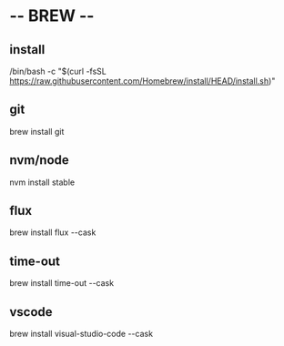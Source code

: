 # -- BREW --

## install
/bin/bash -c "$(curl -fsSL https://raw.githubusercontent.com/Homebrew/install/HEAD/install.sh)"

## git
brew install git

## nvm/node
nvm install stable

## flux
brew install flux --cask

## time-out
brew install time-out --cask

## vscode
brew install visual-studio-code --cask